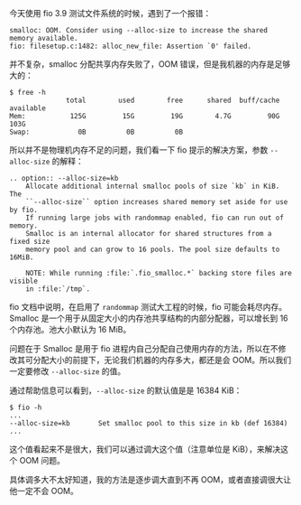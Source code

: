 今天使用 fio 3.9 测试文件系统的时候，遇到了一个报错：

```shell
smalloc: OOM. Consider using --alloc-size to increase the shared memory available.
fio: filesetup.c:1482: alloc_new_file: Assertion `0' failed.
```

并不复杂，smalloc 分配共享内存失败了，OOM 错误，但是我机器的内存是足够大的：

```shell
$ free -h
              total        used        free      shared  buff/cache   available
Mem:           125G         15G         19G        4.7G         90G        103G
Swap:            0B          0B          0B
```

所以并不是物理机内存不足的问题，我们看一下 fio 提示的解决方案，参数 `--alloc-size` 的解释：

```shell
.. option:: --alloc-size=kb
	Allocate additional internal smalloc pools of size `kb` in KiB.  The
	``--alloc-size`` option increases shared memory set aside for use by fio.
	If running large jobs with randommap enabled, fio can run out of memory.
	Smalloc is an internal allocator for shared structures from a fixed size
	memory pool and can grow to 16 pools. The pool size defaults to 16MiB.

	NOTE: While running :file:`.fio_smalloc.*` backing store files are visible
	in :file:`/tmp`.
```

fio 文档中说明，在启用了 `randommap` 测试大工程的时候，fio 可能会耗尽内存。Smalloc 是一个用于从固定大小的内存池共享结构的内部分配器，可以增长到 16 个内存池。池大小默认为 16 MiB。

问题在于 Smalloc 是用于 fio 进程内自己分配自己使用内存的方法，所以在不修改其可分配大小的前提下，无论我们机器的内存多大，都还是会 OOM。所以我们一定要修改 `--alloc-size` 的值。



通过帮助信息可以看到，`--alloc-size` 的默认值是是 16384 KiB：

```shell
$ fio -h
...
--alloc-size=kb       Set smalloc pool to this size in kb (def 16384)
...
```

这个值看起来不是很大，我们可以通过调大这个值（注意单位是 KiB），来解决这个 OOM 问题。

具体调多大不太好知道，我的方法是逐步调大直到不再 OOM，或者直接调很大让他一定不会 OOM。







